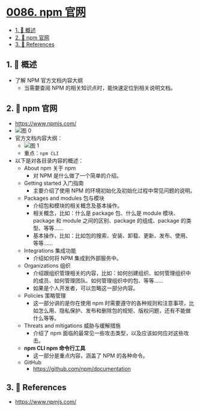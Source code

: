 # [0086. npm 官网](https://github.com/Tdahuyou/TNotes.nodejs/tree/main/notes/0086.%20npm%20%E5%AE%98%E7%BD%91)

<!-- region:toc -->

- [1. 📝 概述](#1--概述)
- [2. 📒 npm 官网](#2--npm-官网)
- [3. 🔗 References](#3--references)

<!-- endregion:toc -->

## 1. 📝 概述

- 了解 NPM 官方文档内容大纲
  - 当需要查阅 NPM 的相关知识点时，能快速定位到相关说明文档。

## 2. 📒 npm 官网

- https://www.npmjs.com/
- ![图 0](https://cdn.jsdelivr.net/gh/Tdahuyou/imgs@main/2025-08-10-14-15-42.png)
- 官方文档内容大纲：
  - ![图 1](https://cdn.jsdelivr.net/gh/Tdahuyou/imgs@main/2025-08-10-14-46-49.png)
  - 重点：`npm CLI`
- 以下是对各目录内容的概述：
  - About npm 关于 npm
    - 对 NPM 是什么做了一个简单的介绍。
  - Getting started 入门指南
    - 主要介绍了使用 NPM 的环境初始化及初始化过程中常见问题的说明。
  - Packages and modules 包与模块
    - 介绍包和模块的相关概念及基本操作。
    - 相关概念，比如：什么是 package 包、什么是 module 模块、package 和 module 之间的区别、package 的组成、package 的类型、等等……
    - 基本操作，比如：比如包的搜索、安装、卸载、更新、发布、使用、等等……
  - Integrations 集成功能
    - 介绍如何将 NPM 集成到外部服务中。
  - Organizations 组织
    - 介绍跟组织管理相关的内容，比如：如何创建组织、如何管理组织中的成员、如何管理团队、如何管理组织中的包、等等……
    - 如果是个人开发者，可以忽略这一部分内容。
  - Policies 策略管理
    - 这一部分讲的是你在使用 npm 时需要遵守的各种规则和注意事项，比如怎么用、隐私保护、发布和删除包的规矩、版权问题，还有不能做什么等等。
  - Threats and mitigations 威胁与缓解措施
    - 介绍了 npm 面临的最常见一些攻击类型，以及应该如何应对这些攻击。
  - **npm CLI npm 命令行工具**
    - 这一部分是重点内容，涵盖了 NPM 的各种命令。
  - GitHub
    - https://github.com/npm/documentation

## 3. 🔗 References

- https://www.npmjs.com/
